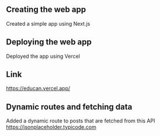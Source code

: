 ## Creating the web app

Created a simple app using Next.js

## Deploying the web app

Deployed the app using Vercel

## Link

https://educan.vercel.app/

## Dynamic routes and fetching data

Added a dynamic route to posts that are fetched from this API https://jsonplaceholder.typicode.com
